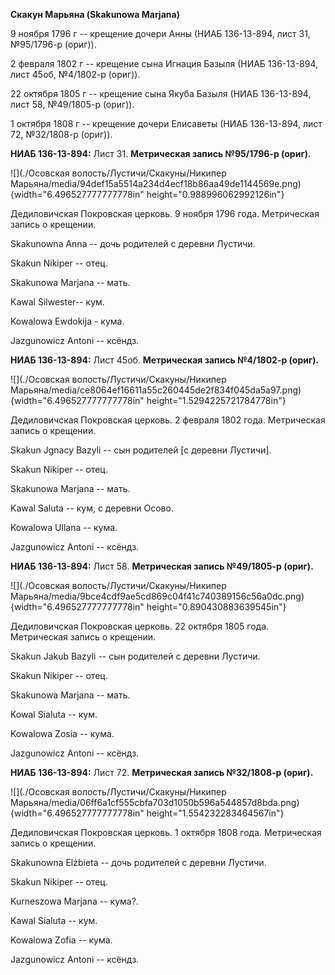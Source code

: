 **Скакун Марьяна (Skakunowa Marjana)**

9 ноября 1796 г -- крещение дочери Анны (НИАБ 136-13-894, лист 31,
№95/1796-р (ориг)).

2 февраля 1802 г -- крещение сына Игнация Базыля (НИАБ 136-13-894, лист
45об, №4/1802-р (ориг)).

22 октября 1805 г -- крещение сына Якуба Базыля (НИАБ 136-13-894, лист
58, №49/1805-р (ориг)).

1 октября 1808 г -- крещение дочери Елисаветы (НИАБ 136-13-894, лист 72,
№32/1808-р (ориг)).

**НИАБ 136-13-894:** Лист 31. **Метрическая запись №95/1796-р (ориг).**

![](./Осовская волость/Лустичи/Скакуны/Никипер Марьяна/media/94def15a5514a234d4ecf18b86aa49de1144569e.png){width="6.496527777777778in"
height="0.988996062992126in"}

Дедиловичская Покровская церковь. 9 ноября 1796 года. Метрическая запись
о крещении.

Skakunowna Anna -- дочь родителей с деревни Лустичи.

Skakun Nikiper -- отец.

Skakunowa Marjana -- мать.

Kawal Silwester-- кум.

Kowalowa Ewdokija - кума.

Jazgunowicz Antoni -- ксёндз.

**НИАБ 136-13-894:** Лист 45об. **Метрическая запись №4/1802-р (ориг).**

![](./Осовская волость/Лустичи/Скакуны/Никипер Марьяна/media/ce8064ef16611a55c260445de2f834f045da5a97.png){width="6.496527777777778in"
height="1.5294225721784778in"}

Дедиловичская Покровская церковь. 2 февраля 1802 года. Метрическая
запись о крещении.

Skakun Jgnacy Bazyli -- сын родителей \[с деревни Лустичи\].

Skakun Nikiper -- отец.

Skakunowa Marjana -- мать.

Kawal Saluta -- кум, с деревни Осовo.

Kowalowa Ullana -- кума.

Jazgunowicz Antoni -- ксёндз.

**НИАБ 136-13-894:** Лист 58. **Метрическая запись №49/1805-р (ориг).**

![](./Осовская волость/Лустичи/Скакуны/Никипер Марьяна/media/9bce4cdf9ae5cd869c04f41c740389156c56a0dc.png){width="6.496527777777778in"
height="0.890430883639545in"}

Дедиловичская Покровская церковь. 22 октября 1805 года. Метрическая
запись о крещении.

Skakun Jakub Bazyli -- сын родителей с деревни Лустичи.

Skakun Nikiper -- отец.

Skakunowa Marjana -- мать.

Kowal Sialuta -- кум.

Kowalowa Zosia -- кума.

Jazgunowicz Antoni -- ксёндз.

**НИАБ 136-13-894:** Лист 72. **Метрическая запись №32/1808-р (ориг).**

![](./Осовская волость/Лустичи/Скакуны/Никипер Марьяна/media/06ff6a1cf555cbfa703d1050b596a544857d8bda.png){width="6.496527777777778in"
height="1.554232283464567in"}

Дедиловичская Покровская церковь. 1 октября 1808 года. Метрическая
запись о крещении.

Skakunowna Elżbieta -- дочь родителей с деревни Лустичи.

Skakun Nikiper -- отец.

Kurneszowa Marjana -- кума?.

Kawal Sialuta -- кум.

Kowalowa Zofia -- кума.

Jazgunowicz Antoni -- ксёндз.
